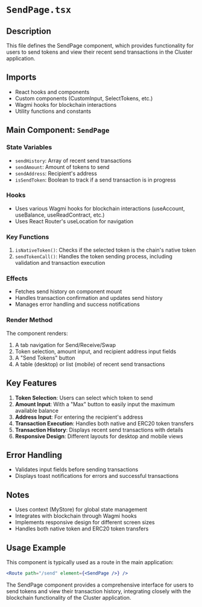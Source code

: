 # `SendPage.tsx`

## Description
This file defines the SendPage component, which provides functionality for users to send tokens and view their recent send transactions in the Cluster application.

## Imports
- React hooks and components
- Custom components (CustomInput, SelectTokens, etc.)
- Wagmi hooks for blockchain interactions
- Utility functions and constants

## Main Component: `SendPage`

### State Variables
- `sendHistory`: Array of recent send transactions
- `sendAmount`: Amount of tokens to send
- `sendAddress`: Recipient's address
- `isSendToken`: Boolean to track if a send transaction is in progress

### Hooks
- Uses various Wagmi hooks for blockchain interactions (useAccount, useBalance, useReadContract, etc.)
- Uses React Router's useLocation for navigation

### Key Functions
1. `isNativeToken()`: Checks if the selected token is the chain's native token
2. `sendTokenCall()`: Handles the token sending process, including validation and transaction execution

### Effects
- Fetches send history on component mount
- Handles transaction confirmation and updates send history
- Manages error handling and success notifications

### Render Method
The component renders:
1. A tab navigation for Send/Receive/Swap
2. Token selection, amount input, and recipient address input fields
3. A "Send Tokens" button
4. A table (desktop) or list (mobile) of recent send transactions

## Key Features
1. **Token Selection**: Users can select which token to send
2. **Amount Input**: With a "Max" button to easily input the maximum available balance
3. **Address Input**: For entering the recipient's address
4. **Transaction Execution**: Handles both native and ERC20 token transfers
5. **Transaction History**: Displays recent send transactions with details
6. **Responsive Design**: Different layouts for desktop and mobile views

## Error Handling
- Validates input fields before sending transactions
- Displays toast notifications for errors and successful transactions

## Notes
- Uses context (MyStore) for global state management
- Integrates with blockchain through Wagmi hooks
- Implements responsive design for different screen sizes
- Handles both native token and ERC20 token transfers

## Usage Example
This component is typically used as a route in the main application:

```jsx
<Route path="/send" element={<SendPage />} />
```

The SendPage component provides a comprehensive interface for users to send tokens and view their transaction history, integrating closely with the blockchain functionality of the Cluster application.
